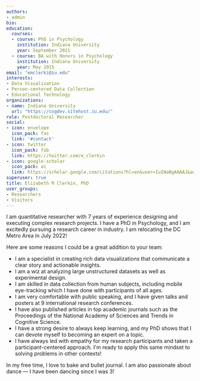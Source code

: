 ```yaml
---
authors:
- admin
bio:
education:
  courses:
  - course: PhD in Psychology
    institution: Indiana University
    year: September 2021
  - course: BA with Honors in Psychology
    institution: Indiana University
    year: May 2015
email: "emclerki@iu.edu"
interests:
- Data Visualization
- Person-centered Data Collection
- Educational Technology
organizations:
- name: Indiana University
  url: "https://cogdev.sitehost.iu.edu/"
role: Postdoctoral Researcher
social:
- icon: envelope
  icon_pack: fas
  link: '#contact'
- icon: twitter
  icon_pack: fab
  link: https://twitter.com/e_clerkin
- icon: google-scholar
  icon_pack: ai
  link: https://scholar.google.com/citations?hl=en&user=IuINaBgAAAAJ&authuser=1
superuser: true
title: Elizabeth M Clerkin, PhD
user_groups:
- Researchers
- Visitors
---
```


I am quantitative researcher with 7 years of experience designing and executing complex research projects. I have a PhD in Psychology, and I am excitedly pursuing a research career in industry. I am relocating the DC Metro Area in July 2022!

Here are some reasons I could be a great addition to your team:
* I am a specialist in creating rich data visualizations that communicate a clear story and actionable insights.
* I am a wiz at analyzing large unstructured datasets as well as experimental design. 
* I am skilled in data collection from human subjects, including mobile eye-tracking which I have done with participants of all ages. 
* I am very comfortable with public speaking, and I have given talks and posters at 9 international research conferences. 
* I have also published articles in top academic journals such as the Proceedings of the National Academy of Sciences and Trends in Cognitive Science.
* I have a strong desire to always keep learning, and my PhD shows that I can devote myself to becoming an expert on a topic.
* I have always led with empathy for my research participants and taken a participant-centered approach. I'm ready to apply this same mindset to solving problems in other contexts!

In my free time, I love to bake and bullet journal. I am also passionate about dance — I have been dancing since I was 3! 
